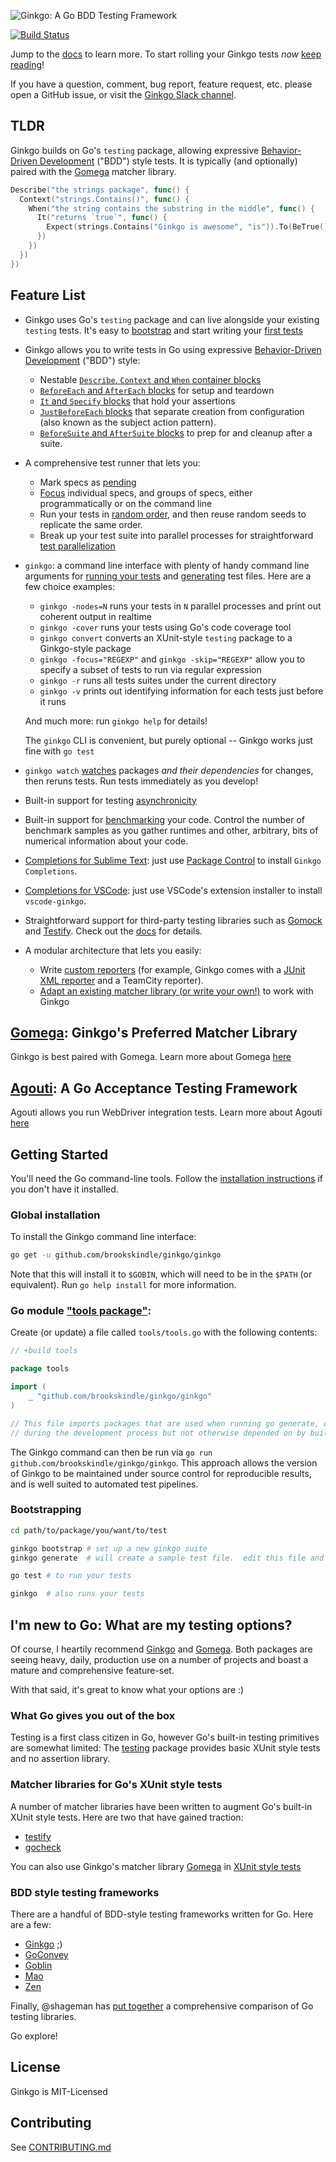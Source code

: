 ![Ginkgo: A Go BDD Testing Framework](https://onsi.github.io/ginkgo/images/ginkgo.png)

[![Build Status](https://travis-ci.org/brookskindle/ginkgo.svg?branch=master)](https://travis-ci.org/brookskindle/ginkgo)

Jump to the [docs](https://onsi.github.io/ginkgo/) to learn more.  To start rolling your Ginkgo tests *now* [keep reading](#set-me-up)!

If you have a question, comment, bug report, feature request, etc. please open a GitHub issue, or visit the [Ginkgo Slack channel](https://app.slack.com/client/T029RQSE6/CQQ50BBNW).

## TLDR
Ginkgo builds on Go's `testing` package, allowing expressive [Behavior-Driven Development](https://en.wikipedia.org/wiki/Behavior-driven_development) ("BDD") style tests.
It is typically (and optionally) paired with the [Gomega](https://github.com/brookskindle/gomega) matcher library.

```go
Describe("the strings package", func() {
  Context("strings.Contains()", func() {
    When("the string contains the substring in the middle", func() {
      It("returns `true`", func() {
        Expect(strings.Contains("Ginkgo is awesome", "is")).To(BeTrue())
      })
    })
  })
})
```

## Feature List

- Ginkgo uses Go's `testing` package and can live alongside your existing `testing` tests.  It's easy to [bootstrap](https://onsi.github.io/ginkgo/#bootstrapping-a-suite) and start writing your [first tests](https://onsi.github.io/ginkgo/#adding-specs-to-a-suite)

- Ginkgo allows you to write tests in Go using expressive [Behavior-Driven Development](https://en.wikipedia.org/wiki/Behavior-driven_development) ("BDD") style:
    - Nestable [`Describe`, `Context` and `When` container blocks](https://onsi.github.io/ginkgo/#organizing-specs-with-containers-describe-and-context)
    - [`BeforeEach` and `AfterEach` blocks](https://onsi.github.io/ginkgo/#extracting-common-setup-beforeeach) for setup and teardown
    - [`It` and `Specify` blocks](https://onsi.github.io/ginkgo/#individual-specs-it) that hold your assertions
    - [`JustBeforeEach` blocks](https://onsi.github.io/ginkgo/#separating-creation-and-configuration-justbeforeeach) that separate creation from configuration (also known as the subject action pattern).
    - [`BeforeSuite` and `AfterSuite` blocks](https://onsi.github.io/ginkgo/#global-setup-and-teardown-beforesuite-and-aftersuite) to prep for and cleanup after a suite.

- A comprehensive test runner that lets you:
    - Mark specs as [pending](https://onsi.github.io/ginkgo/#pending-specs)
    - [Focus](https://onsi.github.io/ginkgo/#focused-specs) individual specs, and groups of specs, either programmatically or on the command line
    - Run your tests in [random order](https://onsi.github.io/ginkgo/#spec-permutation), and then reuse random seeds to replicate the same order.
    - Break up your test suite into parallel processes for straightforward [test parallelization](https://onsi.github.io/ginkgo/#parallel-specs)

- `ginkgo`: a command line interface with plenty of handy command line arguments for [running your tests](https://onsi.github.io/ginkgo/#running-tests) and [generating](https://onsi.github.io/ginkgo/#generators) test files.  Here are a few choice examples:
    - `ginkgo -nodes=N` runs your tests in `N` parallel processes and print out coherent output in realtime
    - `ginkgo -cover` runs your tests using Go's code coverage tool
    - `ginkgo convert` converts an XUnit-style `testing` package to a Ginkgo-style package
    - `ginkgo -focus="REGEXP"` and `ginkgo -skip="REGEXP"` allow you to specify a subset of tests to run via regular expression
    - `ginkgo -r` runs all tests suites under the current directory
    - `ginkgo -v` prints out identifying information for each tests just before it runs

    And much more: run `ginkgo help` for details!

    The `ginkgo` CLI is convenient, but purely optional -- Ginkgo works just fine with `go test`

- `ginkgo watch` [watches](https://onsi.github.io/ginkgo/#watching-for-changes) packages *and their dependencies* for changes, then reruns tests.  Run tests immediately as you develop!

- Built-in support for testing [asynchronicity](https://onsi.github.io/ginkgo/#asynchronous-tests)

- Built-in support for [benchmarking](https://onsi.github.io/ginkgo/#benchmark-tests) your code.  Control the number of benchmark samples as you gather runtimes and other, arbitrary, bits of numerical information about your code. 

- [Completions for Sublime Text](https://github.com/brookskindle/ginkgo-sublime-completions): just use [Package Control](https://sublime.wbond.net/) to install `Ginkgo Completions`.

- [Completions for VSCode](https://github.com/brookskindle/vscode-ginkgo): just use VSCode's extension installer to install `vscode-ginkgo`.

- Straightforward support for third-party testing libraries such as [Gomock](https://code.google.com/p/gomock/) and [Testify](https://github.com/stretchr/testify).  Check out the [docs](https://onsi.github.io/ginkgo/#third-party-integrations) for details.

- A modular architecture that lets you easily:
    - Write [custom reporters](https://onsi.github.io/ginkgo/#writing-custom-reporters) (for example, Ginkgo comes with a [JUnit XML reporter](https://onsi.github.io/ginkgo/#generating-junit-xml-output) and a TeamCity reporter).
    - [Adapt an existing matcher library (or write your own!)](https://onsi.github.io/ginkgo/#using-other-matcher-libraries) to work with Ginkgo

## [Gomega](https://github.com/brookskindle/gomega): Ginkgo's Preferred Matcher Library

Ginkgo is best paired with Gomega.  Learn more about Gomega [here](https://onsi.github.io/gomega/)

## [Agouti](https://github.com/sclevine/agouti): A Go Acceptance Testing Framework

Agouti allows you run WebDriver integration tests.  Learn more about Agouti [here](https://agouti.org)

## Getting Started

You'll need the Go command-line tools. Follow the [installation instructions](https://golang.org/doc/install) if you don't have it installed.

### Global installation
To install the Ginkgo command line interface:
```bash
go get -u github.com/brookskindle/ginkgo/ginkgo
```
Note that this will install it to `$GOBIN`, which will need to be in the `$PATH` (or equivalent). Run `go help install` for more information.

### Go module ["tools package"](https://github.com/golang/go/issues/25922):
Create (or update) a file called `tools/tools.go` with the following contents:
```go
// +build tools

package tools

import (
	_ "github.com/brookskindle/ginkgo/ginkgo"
)

// This file imports packages that are used when running go generate, or used
// during the development process but not otherwise depended on by built code.
```
The Ginkgo command can then be run via `go run github.com/brookskindle/ginkgo/ginkgo`.
This approach allows the version of Ginkgo to be maintained under source control for reproducible results,
and is well suited to automated test pipelines.

### Bootstrapping
```bash
cd path/to/package/you/want/to/test

ginkgo bootstrap # set up a new ginkgo suite
ginkgo generate  # will create a sample test file.  edit this file and add your tests then...

go test # to run your tests

ginkgo  # also runs your tests

```

## I'm new to Go: What are my testing options?

Of course, I heartily recommend [Ginkgo](https://github.com/brookskindle/ginkgo) and [Gomega](https://github.com/brookskindle/gomega).  Both packages are seeing heavy, daily, production use on a number of projects and boast a mature and comprehensive feature-set.

With that said, it's great to know what your options are :)

### What Go gives you out of the box

Testing is a first class citizen in Go, however Go's built-in testing primitives are somewhat limited: The [testing](https://golang.org/pkg/testing) package provides basic XUnit style tests and no assertion library.

### Matcher libraries for Go's XUnit style tests

A number of matcher libraries have been written to augment Go's built-in XUnit style tests.  Here are two that have gained traction:

- [testify](https://github.com/stretchr/testify)
- [gocheck](https://labix.org/gocheck)

You can also use Ginkgo's matcher library [Gomega](https://github.com/brookskindle/gomega) in [XUnit style tests](https://onsi.github.io/gomega/#using-gomega-with-golangs-xunitstyle-tests)

### BDD style testing frameworks

There are a handful of BDD-style testing frameworks written for Go.  Here are a few:

- [Ginkgo](https://github.com/brookskindle/ginkgo) ;)
- [GoConvey](https://github.com/smartystreets/goconvey) 
- [Goblin](https://github.com/franela/goblin)
- [Mao](https://github.com/azer/mao)
- [Zen](https://github.com/pranavraja/zen)

Finally, @shageman has [put together](https://github.com/shageman/gotestit) a comprehensive comparison of Go testing libraries.

Go explore!

## License

Ginkgo is MIT-Licensed

## Contributing

See [CONTRIBUTING.md](CONTRIBUTING.md)
